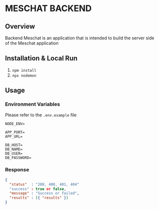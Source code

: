 # MESCHAT BACKEND

## Overview

Backend Meschat is an application that is intended to build the server side of the Meschat application

## Installation & Local Run

1. `npm install`
2. `npx nodemon`

## Usage
### Environment Variables
Please refer to the `.env.example` file
```
NODE_ENV=

APP_PORT=
APP_URL=

DB_HOST=
DB_NAME=
DB_USER=
DB_PASSWORD=
```

### Response
```json
{
  "status"  : "200, 400, 401, 404"
  "success" : true or false,
  "message" : "Success or failed",
  "results" : [{ "results" }]
}
``` 